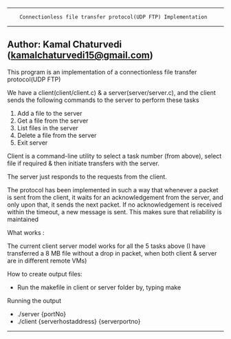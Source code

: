--------------------------------------------------------------------------------------
		Connectionless file transfer protocol(UDP FTP) Implementation
---------------------------------------------------------------------------------------
Author: Kamal Chaturvedi (kamalchaturvedi15@gmail.com)
---------------------------------------------------------------------------------------
This program is an implementation of a connectionless file transfer protocol(UDP FTP)

We have a client(client/client.c) & a server(server/server.c), and the client sends the following commands to the server to perform these tasks

1. Add a file to the server
2. Get a file from the server
3. List files in the server
4. Delete a file from the server
5. Exit server

Client is a command-line utility to select a task number (from above), select file if required & then initiate transfers with the server.

The server just responds to the requests from the client.

The protocol has been implemented in such a way that whenever a packet is sent from the client, it waits for an acknowledgement from the server, and only upon that, it sends the next packet. If no acknowledgement is received within the timeout, a new message is sent. This makes sure that reliability is maintained

What works :

The current client server model works for all the 5 tasks above (I have transferred a 8 MB file without a drop in packet, when both client & server are in different remote VMs)

How to create output files:

* Run the makefile in client or server folder by, typing
	make

Running the output

* ./server {portNo}
* ./client {serverhostaddress} {serverportno}

-------------------------------------------------------------------------------------------
